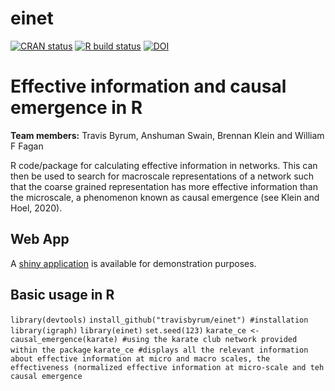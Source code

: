 # einet

<!-- badges: start -->

[![CRAN status](https://www.r-pkg.org/badges/version/einet)](https://CRAN.R-project.org/package=einet)
[![R build status](https://github.com/travisbyrum/einet/workflows/R-CMD-check/badge.svg)](https://github.com/travisbyrum/einet/actions)
[![DOI](https://zenodo.org/badge/251196370.svg)](https://zenodo.org/badge/latestdoi/251196370)

<!-- badges: end -->

# Effective information and causal emergence in R

**Team members:** Travis Byrum, Anshuman Swain, Brennan Klein and William F Fagan

R code/package for calculating effective information in networks. This can then be used to search for macroscale representations of a network such that the coarse grained representation has more effective information than the microscale, a phenomenon known as causal emergence (see Klein and Hoel, 2020).

## Web App

A [shiny application](https://einet.shinyapps.io/einet/) is available for demonstration purposes.

## Basic usage in R

`library(devtools)`
`install_github("travisbyrum/einet") #installation`
`library(igraph)`
`library(einet)`
`set.seed(123)`
`karate_ce <- causal_emergence(karate) #using the karate club network provided within the package`
`karate_ce #displays all the relevant information about effective information at micro and macro scales, the effectiveness (normalized effective information at micro-scale and teh causal emergence`


